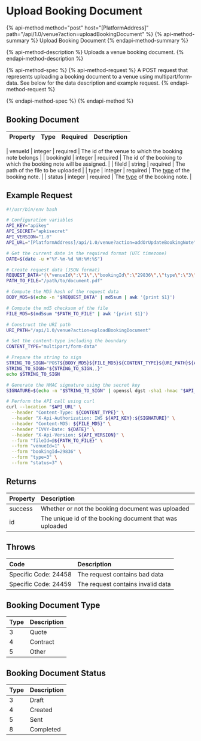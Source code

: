 # Upload Booking Document

{% api-method method="post" host="\[PlatformAddress\]" path="/api/1.0/venue?action=uploadBookingDocument" %}
{% api-method-summary %}
Upload Booking Document
{% endapi-method-summary %}

{% api-method-description %}
Uploads a venue booking document.
{% endapi-method-description %}

{% api-method-spec %}
{% api-method-request %}
A POST request that represents uploading a booking document to a venue using multipart/form-data. See below for the data description and example request.
{% endapi-method-request %}

{% endapi-method-spec %}
{% endapi-method %}

## Booking Document

| Property | Type | Required | Description |
| :------- | :--- | :------- | :---------- |

| venueId | integer | required | The id of the venue to which the booking note belongs |
| bookingId | integer | required | The id of the booking to which the booking note will be assigned. |
| fileId | string | required | The path of the file to be uploaded |
| type | integer | required | The [type](upload-booking-document.md#booking-document-type) of the booking note. |
| status | integer | required | The [type](upload-booking-document.md#booking-document-status) of the booking note. |

## Example Request

```sh
#!/usr/bin/env bash

# Configuration variables
API_KEY="apikey"
API_SECRET="apkisecret"
API_VERSION="1.0"
API_URL="[PlatformAddress]/api/1.0/venue?action=addOrUpdateBookingNote"

# Get the current date in the required format (UTC timezone)
DATE=$(date -u +"%Y-%m-%d %H:%M:%S")

# Create request data (JSON format)
REQUEST_DATA="{\"venueId\":\"1\",\"bookingId\":\"29836\",\"type\":\"3\",\"status\":\"3\"}"
PATH_TO_FILE="/path/to/document.pdf"

# Compute the MD5 hash of the request data
BODY_MD5=$(echo -n "$REQUEST_DATA" | md5sum | awk '{print $1}')

# Compute the md5 checksum of the file
FILE_MD5=$(md5sum "$PATH_TO_FILE" | awk '{print $1}')

# Construct the URI path
URI_PATH="/api/1.0/venue?action=uploadBookingDocument"

# Set the content-type including the boundary
CONTENT_TYPE="multipart/form-data"

# Prepare the string to sign
STRING_TO_SIGN="POST${BODY_MD5}${FILE_MD5}${CONTENT_TYPE}${URI_PATH}${API_VERSION}ivvydate=${DATE}"
STRING_TO_SIGN="${STRING_TO_SIGN,,}"
echo $STRING_TO_SIGN

# Generate the HMAC signature using the secret key
SIGNATURE=$(echo -n "$STRING_TO_SIGN" | openssl dgst -sha1 -hmac "$API_SECRET" | awk '{print $2}')

# Perform the API call using curl
curl --location "$API_URL" \
  --header "Content-Type: ${CONTENT_TYPE}" \
  --header "X-Api-Authorization: IWS ${API_KEY}:${SIGNATURE}" \
  --header "Content-MD5: ${FILE_MD5}" \
  --header "IVVY-Date: ${DATE}" \
  --header "X-Api-Version: ${API_VERSION}" \
  --form "fileId=@${PATH_TO_FILE}" \
  --form "venueId=1" \
  --form "bookingId=29836" \
  --form "type=3" \
  --form "status=3" \
```

## Returns

| Property | Description                                             |
| :------- | :------------------------------------------------------ |
| success  | Whether or not the booking document was uploaded        |
| id       | The unique id of the booking document that was uploaded |

## Throws

| Code                 | Description                       |
| :------------------- | :-------------------------------- |
| Specific Code: 24458 | The request contains bad data     |
| Specific Code: 24459 | The request contains invalid data |

## Booking Document Type

| Type | Description |
| :--- | :---------- |
| 3    | Quote       |
| 4    | Contract    |
| 5    | Other       |

## Booking Document Status

| Type | Description |
| :--- | :---------- |
| 3    | Draft       |
| 4    | Created     |
| 5    | Sent        |
| 8    | Completed   |

